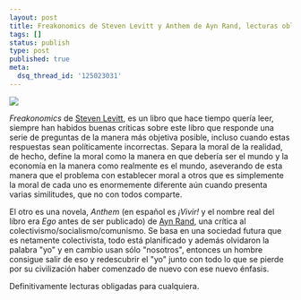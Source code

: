 ```yaml
---
layout: post
title: Freakonomics de Steven Levitt y Anthem de Ayn Rand, lecturas obligadas
tags: []
status: publish
type: post
published: true
meta:
  dsq_thread_id: '125023031'
---
```

<img src="http://farm4.static.flickr.com/3236/2768062757_f36d53b2bd.jpg" />

<em>Freakonomics</em> de <a href="http://es.wikipedia.org/wiki/Steven_Levitt">Steven Levitt</a>, es un libro que hace tiempo quería leer, siempre han habidos buenas críticas sobre este libro que responde una serie de preguntas de la manera más objetiva posible, incluso cuando estas respuestas sean políticamente incorrectas. Separa la moral de la realidad, de hecho, define la moral como la manera en que debería ser el mundo y la economía en la manera como realmente es el mundo, aseverando de esta manera que el problema con establecer moral a otros que es simplemente la moral de cada uno es enormemente diferente aún cuando presenta varias similitudes, que no con todos comparte.

El otro es una novela, <em>Anthem</em> (en español es <em>¡Vivir!</em> y el nombre real del libro era <em>Ego</em> antes de ser publicado) de <a href="http://es.wikipedia.org/wiki/Ayn_Rand">Ayn Rand</a>, una crítica al colectivismo/socialismo/comunismo. Se basa en una sociedad futura que es netamente colectivista, todo está planificado y además olvidaron la palabra "yo" y en cambio usan sólo "nosotros", entonces un hombre consigue salir de eso y redescubrir el "yo" junto con todo lo que se pierde por su civilización haber comenzado de nuevo con ese nuevo énfasis.

Definitivamente lecturas obligadas para cualquiera.
